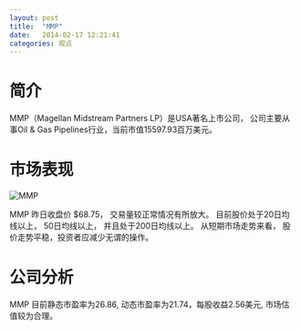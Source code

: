 ```yaml
---
layout: post
title:  "MMP"
date:   2014-02-17 12:21:41
categories: 观点
---
```


# 简介
MMP（Magellan Midstream Partners LP）是USA著名上市公司，
公司主要从事Oil & Gas Pipelines行业，当前市值15597.93百万美元。

# 市场表现

![MMP](http://finviz.com/chart.ashx?t=MMP&ty=c&ta=1&p=d&s=l)

MMP 昨日收盘价 $68.75，
交易量较正常情况有所放大。
目前股价处于20日均线以上，
50日均线以上，
并且处于200日均线以上。
从短期市场走势来看，
股价走势平稳，投资者应减少无谓的操作。

# 公司分析
MMP 目前静态市盈率为26.86, 动态市盈率为21.74，每股收益2.56美元,
市场估值较为合理。
